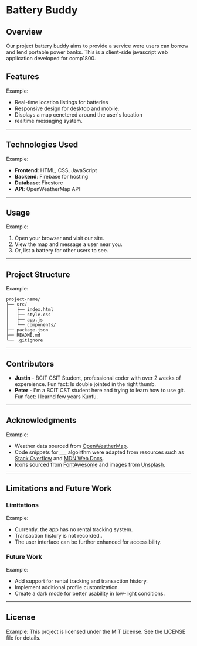 # Battery Buddy

## Overview
Our project battery buddy aims to provide a service were users can borrow and lend portable power banks. This is a client-side javascript web application developed
for comp1800.

## Features

Example:
- Real-time location listings for batteries
- Responsive design for desktop and mobile.
- Displays a map cenetered around the user's location
- realtime messaging system.

---

## Technologies Used

Example:
- **Frontend**: HTML, CSS, JavaScript
- **Backend**: Firebase for hosting
- **Database**: Firestore
- **API**: OpenWeatherMap API

---

## Usage

Example:
1. Open your browser and visit our site.
2. View the map and message a user near you.
3. Or, list a battery for other users to see.

---

## Project Structure

Example:
```
project-name/
├── src/
│   ├── index.html
│   ├── style.css
│   ├── app.js
│   └── components/
├── package.json
├── README.md
└── .gitignore
```

---

## Contributors

- **Justin** - BCIT CSIT Student, professional coder with over 2 weeks of expereience. Fun fact: Is double jointed in the right thumb.
- **Peter** - I'm a BCIT CST student here and trying to learn how to use git. Fun fact: I learnd few years Kunfu.

---

## Acknowledgments

Example:
- Weather data sourced from [OpenWeatherMap](https://openweathermap.org/).
- Code snippets for ___ algoirthm were adapted from resources such as [Stack Overflow](https://stackoverflow.com/) and [MDN Web Docs](https://developer.mozilla.org/).
- Icons sourced from [FontAwesome](https://fontawesome.com/) and images from [Unsplash](https://unsplash.com/).

---

## Limitations and Future Work
### Limitations

Example:
- Currently, the app has no rental tracking system.
- Transaction history is not recorded..
- The user interface can be further enhanced for accessibility.

### Future Work

Example: 
- Add support for rental tracking and transaction history.
- Implement additional profile customization.
- Create a dark mode for better usability in low-light conditions.

---

## License

Example:
This project is licensed under the MIT License. See the LICENSE file for details.
